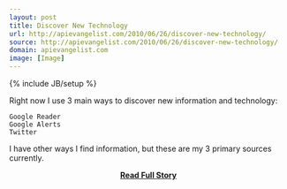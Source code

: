 ```yaml
---
layout: post
title: Discover New Technology
url: http://apievangelist.com/2010/06/26/discover-new-technology/
source: http://apievangelist.com/2010/06/26/discover-new-technology/
domain: apievangelist.com
image: [Image]
---
```

{% include JB/setup %}<p>Right now I use 3 main ways to discover new information and technology:

	Google Reader
	Google Alerts
	Twitter

I have other ways I find information, but these are my 3 primary sources currently.</p>
<center><p><a href="http://apievangelist.com/2010/06/26/discover-new-technology/" style='padding:25px; font-sze:18px; font-weight: bold;'>Read Full Story</a></p></center>
